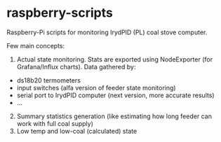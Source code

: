 # raspberry-scripts
Raspberry-Pi scripts for monitoring IrydPID (PL) coal stove computer.

Few main concepts:
1. Actual state monitoring. Stats are exported using NodeExporter (for Grafana/Influx charts). Data gathered by: 
  - ds18b20 termometers
  - input switches (alfa version of feeder state monitoring)
  - serial port to IrydPID computer (next version, more accurate results)
  - ...
2. Summary statistics generation (like estimating how long feeder can work with full coal supply)
3. Low temp and low-coal (calculated) state
